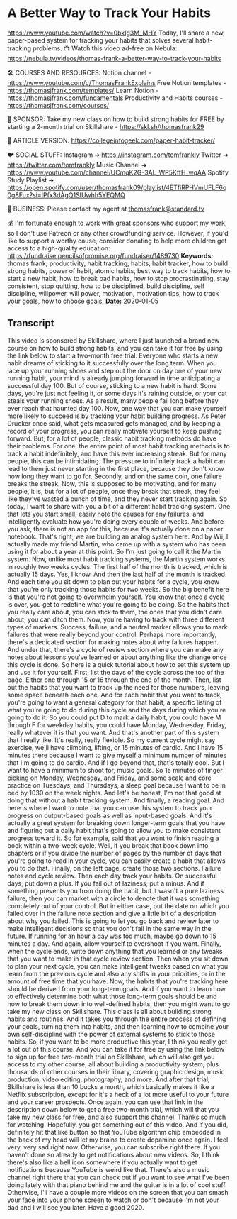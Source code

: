 # A Better Way to Track Your Habits
https://www.youtube.com/watch?v=0bxIg3M_MHY
Today, I'll share a new, paper-based system for tracking your habits that solves several habit-tracking problems.
📺 Watch this video ad-free on Nebula: https://nebula.tv/videos/thomas-frank-a-better-way-to-track-your-habits

🛠 COURSES AND RESOURCES: 
Notion channel - https://www.youtube.com/c/ThomasFrankExplains
Free Notion templates - https://thomasjfrank.com/templates/
Learn Notion - https://thomasjfrank.com/fundamentals
Productivity and Habits courses - https://thomasjfrank.com/courses/

🦙 SPONSOR: 
Take my new class on how to build strong habits for FREE by starting a 2-month trial on Skillshare - https://skl.sh/thomasfrank29

📃 ARTICLE VERSION:
https://collegeinfogeek.com/paper-habit-tracker/

🐦 SOCIAL STUFF:
Instagram ➔ https://instagram.com/tomfrankly
Twitter ➔ https://twitter.com/tomfrankly
Music Channel ➔ https://www.youtube.com/channel/UCmqK2G-3AL_WP5KffH_wqAA
Spotify Study Playlist ➔ https://open.spotify.com/user/thomasfrank09/playlist/4ETfiRPHVmUFLF6q0g8Fux?si=IPfx3dAgQ1SIUwhh5YEQMQ

👐 BUSINESS:
Please contact my agent at thomasfrank@standard.tv

💰 I'm fortunate enough to work with great sponsors who support my work, so I don't use Patreon or any other crowdfunding service. However, if you'd like to support a worthy cause, consider donating to help more children get access to a high-quality education: https://fundraise.pencilsofpromise.org/fundraiser/1489730
**Keywords:** thomas frank, productivity, habit tracking, habits, habit tracker, how to build strong habits, power of habit, atomic habits, best way to track habits, how to start a new habit, how to break bad habits, how to stop procrastinating, stay consistent, stop quitting, how to be disciplined, build discipline, self discipline, willpower, will power, motivation, motivation tips, how to track your goals, how to choose goals, 
**Date:** 2020-01-05

## Transcript
 This video is sponsored by Skillshare, where I just launched a brand new course on how to build strong habits, and you can take it for free by using the link below to start a two-month free trial. Everyone who starts a new habit dreams of sticking to it successfully over the long term. When you lace up your running shoes and step out the door on day one of your new running habit, your mind is already jumping forward in time anticipating a successful day 100. But of course, sticking to a new habit is hard. Some days, you're just not feeling it, or some days it's raining outside, or your cat steals your running shoes. As a result, many people fail long before they ever reach that haunted day 100. Now, one way that you can make yourself more likely to succeed is by tracking your habit building progress. As Peter Drucker once said, what gets measured gets managed, and by keeping a record of your progress, you can really motivate yourself to keep pushing forward. But, for a lot of people, classic habit tracking methods do have their problems. For one, the entire point of most habit tracking methods is to track a habit indefinitely, and have this ever increasing streak. But for many people, this can be intimidating. The pressure to infinitely track a habit can lead to them just never starting in the first place, because they don't know how long they want to go for. Secondly, and on the same coin, one failure breaks the streak. Now, this is supposed to be motivating, and for many people, it is, but for a lot of people, once they break that streak, they feel like they've wasted a bunch of time, and they never start tracking again. So today, I want to share with you a bit of a different habit tracking system. One that lets you start small, easily note the causes for any failures, and intelligently evaluate how you're doing every couple of weeks. And before you ask, there is not an app for this, because it's actually done on a paper notebook. That's right, we are building an analog system here. And by Wii, I actually made my friend Martin, who came up with a system who has been using it for about a year at this point. So I'm just going to call it the Martin system. Now, unlike most habit tracking systems, the Martin system works in roughly two weeks cycles. The first half of the month is tracked, which is actually 15 days. Yes, I know. And then the last half of the month is tracked. And each time you sit down to plan out your habits for a cycle, you know that you're only tracking those habits for two weeks. So the big benefit here is that you're not going to overwhelm yourself. You know that once a cycle is over, you get to redefine what you're going to be doing. So the habits that you really care about, you can stick to them, the ones that you didn't care about, you can ditch them. Now, you're having to track with three different types of markers. Success, failure, and a neutral marker allows you to mark failures that were really beyond your control. Perhaps more importantly, there's a dedicated section for making notes about why failures happen. And under that, there's a cycle of review section where you can make any notes about lessons you've learned or about anything like the change once this cycle is done. So here is a quick tutorial about how to set this system up and use it for yourself. First, list the days of the cycle across the top of the page. Either one through 15 or 16 through the end of the month. Then, list out the habits that you want to track up the need for those numbers, leaving some space beneath each one. And for each habit that you want to track, you're going to want a general category for that habit, a specific listing of what you're going to do during this cycle and the days during which you're going to do it. So you could put D to mark a daily habit, you could have M through F for weekday habits, you could have Monday, Wednesday, Friday, really whatever it is that you want. And that's another part of this system that I really like. It's really, really flexible. So my current cycle might say exercise, we'll have climbing, lifting, or 15 minutes of cardio. And I have 15 minutes there because I want to give myself a minimum number of minutes that I'm going to do cardio. And if I go beyond that, that's totally cool. But I want to have a minimum to shoot for, music goals. So 15 minutes of finger picking on Monday, Wednesday, and Friday, and some scale and core practice on Tuesdays, and Thursdays, a sleep goal because I want to be in bed by 1030 on the week nights. And let's be honest, I'm not that good at doing that without a habit tracking system. And finally, a reading goal. And here is where I want to note that you can use this system to track your progress on output-based goals as well as input-based goals. And it's actually a great system for breaking down longer-term goals that you have and figuring out a daily habit that's going to allow you to make consistent progress toward it. So for example, said that you want to finish reading a book within a two-week cycle. Well, if you break that book down into chapters or if you divide the number of pages by the number of days that you're going to read in your cycle, you can easily create a habit that allows you to do that. Finally, on the left page, create those two sections. Failure notes and cycle review. Then each day track your habits. On successful days, put down a plus. If you fail out of laziness, put a minus. And if something prevents you from doing the habit, but it wasn't a pure laziness failure, then you can market with a circle to denote that it was something completely out of your control. But in either case, put the date on which you failed over in the failure note section and give a little bit of a description about why you failed. This is going to let you go back and review later to make intelligent decisions so that you don't fail in the same way in the future. If running for an hour a day was too much, maybe go down to 15 minutes a day. And again, allow yourself to overshoot if you want. Finally, when the cycle ends, write down anything that you learned or any tweaks that you want to make in that cycle review section. Then when you sit down to plan your next cycle, you can make intelligent tweaks based on what you learn from the previous cycle and also any shifts in your priorities, or in the amount of free time that you have. Now, the habits that you're tracking here should be derived from your long-term goals. And if you want to learn how to effectively determine both what those long-term goals should be and how to break them down into well-defined habits, then you might want to go take my new class on Skillshare. This class is all about building strong habits and routines. And it takes you through the entire process of defining your goals, turning them into habits, and then learning how to combine your own self-discipline with the power of external systems to stick to those habits. So, if you want to be more productive this year, I think you really get a lot out of this course. And you can take it for free by using the link below to sign up for free two-month trial on Skillshare, which will also get you access to my other course, all about building a productivity system, plus thousands of other courses in their library, covering graphic design, music production, video editing, photography, and more. And after that trial, Skillshare is less than 10 bucks a month, which basically makes it like a Netflix subscription, except for it's a heck of a lot more useful to your future and your career prospects. Once again, you can use that link in the description down below to get a free two-month trial, which will that you take my new class for free, and also support this channel. Thanks so much for watching. Hopefully, you got something out of this video. And if you did, definitely hit that like button so that YouTube algorithm chip embedded in the back of my head will let my brains to create dopamine once again. I feel very, very sad right now. Otherwise, you can subscribe right there. If you haven't done so already to get notifications about new videos. So, I think there's also like a bell icon somewhere if you actually want to get notifications because YouTube is weird like that. There's also a music channel right there that you can check out if you want to see what I've been doing lately with that piano behind me and the guitar is in a lot of cool stuff. Otherwise, I'll have a couple more videos on the screen that you can smash your face into your phone screen to watch or don't because I'm not your dad and I will see you later. Have a good 2020.
